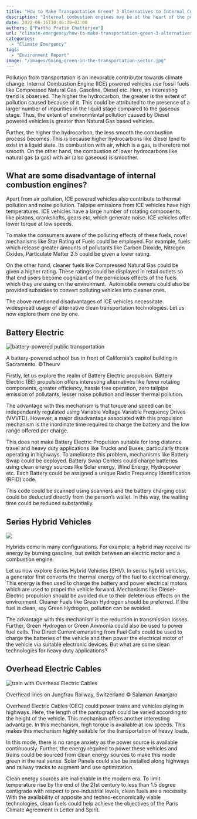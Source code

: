 ```yaml
---
title: "How to Make Transportation Green? 3 Alternatives to Internal Combustion Engines"
description: "Internal combustion engines may be at the heart of the pollution caused by our daily transportation vehicles. But how can we avoid them and are there any alternatives?"
date: 2022-06-16T10:46:39+03:00
authors: ["Partho Pratim Chatterjee"]
url: "climate-emergency/how-to-make-transportation-green-3-alternatives-to-internal-combustion-engines"
categories:
  - "Climate Emergency"
tags:
  - "Environment Report"
image: "/images/Going-green-in-the-transportation-sector.jpg"
---
```

Pollution from transportation is an inexorable contributor towards climate change. Internal Combustion Engine (ICE) powered vehicles use fossil fuels like Compressed Natural Gas, Gasoline, Diesel etc. Here, an interesting trend is observed. The higher the hydrocarbon, the greater is the extent of pollution caused because of it. This could be attributed to the presence of a larger number of impurities in the liquid stage compared to the gaseous stage. Thus, the extent of environmental pollution caused by Diesel powered vehicles is greater than Natural Gas based vehicles.

Further, the higher the hydrocarbon, the less smooth the combustion process becomes. This is because higher hydrocarbons like diesel tend to exist in a liquid state. Its combustion with air, which is a gas, is therefore not smooth. On the other hand, the combustion of lower hydrocarbons like natural gas (a gas) with air (also gaseous) is smoother.

## **What are some disadvantage of internal combustion engines?**

Apart from air pollution, ICE powered vehicles also contribute to thermal pollution and noise pollution. Tailpipe emissions from ICE vehicles have high temperatures. ICE vehicles have a large number of rotating components, like pistons, crankshafts, gears etc, which generate noise. ICE vehicles offer lower torque at low speeds.

To make the consumers aware of the polluting effects of these fuels, novel mechanisms like Star Rating of Fuels could be employed. For example, fuels which release greater amounts of pollutants like Carbon Dioxide, Nitrogen Oxides, Particulate Matter 2.5 could be given a lower rating.

On the other hand, cleaner fuels like Compressed Natural Gas could be given a higher rating. These ratings could be displayed in retail outlets so that end users become cognizant of the pernicious effects of the fuels which they are using on the environment.  Automobile owners could also be provided subsidies to convert polluting vehicles into cleaner ones.

The above mentioned disadvantages of ICE vehicles necessitate widespread usage of alternative clean transportation technologies. Let us now explore them one by one.

## Battery Electric

![battery-powered public transportation](/images/Battery-Electric-busses-1024x683.jpg)

A battery-powered school bus in front of California's capitol building in Sacramento. ©Theurv


Firstly, let us explore the realm of Battery Electric propulsion. Battery Electric (BE) propulsion offers interesting alternatives like fewer rotating components, greater efficiency, hassle free operation, zero tailpipe emission of pollutants, lesser noise pollution and lesser thermal pollution.

The advantage with this mechanism is that torque and speed can be independently regulated using Variable Voltage Variable Frequency Drives (VVVFD). However, a major disadvantage associated with this propulsion mechanism is the inordinate time required to charge the battery and the low range offered per charge.

This does not make Battery Electric Propulsion suitable for long distance travel and heavy duty applications like Trucks and Buses, particularly those operating in highways. To ameliorate this problem, mechanisms like Battery Swap could be deployed. Battery Swap Centers could charge batteries using clean energy sources like Solar energy, Wind Energy, Hydropower etc. Each Battery could be assigned a unique Radio Frequency Identification (RFID) code.

This code could be scanned using scanners and the battery charging cost could be deducted directly from the person’s wallet. In this way, the waiting time could be reduced substantially.

## Series Hybrid Vehicles

![](/images/Series-Hybrid-Vehicles-motor-1024x768.jpg)

Hybrids come in many configurations. For example, a hybrid may receive its energy by burning gasoline, but switch between an electric motor and a combustion engine.


Let us now explore Series Hybrid Vehicles (SHV). In series hybrid vehicles, a generator first converts the thermal energy of the fuel to electrical energy. This energy is then used to charge the battery and power electrical motors which are used to propel the vehicle forward. Mechanisms like Diesel- Electric propulsion should be avoided due to their deleterious effects on the environment. Cleaner Fuels like Green Hydrogen should be preferred. If the fuel is clean, say Green Hydrogen, pollution can be avoided.

The advantage with this mechanism is the reduction in transmission losses.  Further, Green Hydrogen or Green Ammonia could also be used to power fuel cells. The Direct Current emanating from Fuel Cells could be used to charge the batteries of the vehicle and then power the electrical motor of the vehicle via suitable electronic devices. But what are some clean technologies for heavy duty applications?

## Overhead Electric Cables

![train with Overhead Electric Cables](/images/Overhead-Electric-Cables-1024x688.jpg)

Overhead lines on Jungfrau Railway, Switzerland © Salaman Amanjaro


Overhead Electric Cables (OEC) could power trains and vehicles plying in highways. Here, the length of the pantograph could be varied according to the height of the vehicle. This mechanism offers another interesting advantage. In this mechanism, high torque is available at low speeds. This makes this mechanism highly suitable for the transportation of heavy loads.

In this mode, there is no range anxiety as the power source is available continuously. Further, the energy required to power these vehicles and trains could be sourced from clean energy sources to make this mode green in the real sense. Solar Panels could also be installed along highways and railway tracks to augment land use optimization.

Clean energy sources are inalienable in the modern era. To limit temperature rise by the end of the 21st century to less than 1.5 degree centigrade with respect to pre-industrial levels, clean fuels are a necessity. With the availability of apposite and techno-economically viable technologies, clean fuels could help achieve the objectives of the Paris Climate Agreement in Letter and Spirit.

